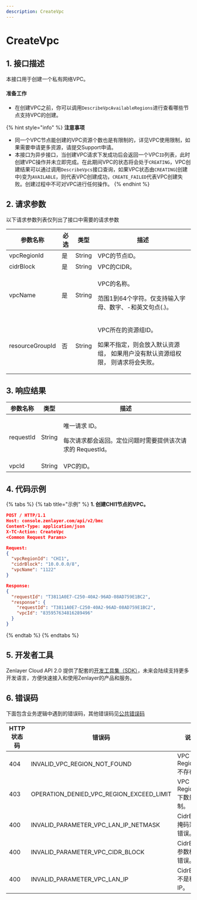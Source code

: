 ```yaml
---
description: CreateVpc
---
```


# CreateVpc

## 1. 接口描述

本接口用于创建一个私有网络VPC。

#### 准备工作

* 在创建VPC之前，你可以调用`DescribeVpcAvailableRegions`进行查看哪些节点支持VPC的创建。

{% hint style="info" %}
**注意事项**

* 同一个VPC节点能创建的VPC资源个数也是有限制的，详见VPC使用限制，如果需要申请更多资源，请提交Support申请。
* 本接口为异步接口，当创建VPC请求下发成功后会返回一个VPC`ID`列表，此时创建VPC操作并未立即完成。在此期间VPC的状态将会处于`CREATING`，VPC创建结果可以通过调用`DescribeVpcs`接口查询，如果VPC状态由`CREATING`(创建中)变为`AVAILABLE`，则代表VPC创建成功，`CREATE_FAILED`代表VPC创建失败。创建过程中不可对VPC进行任何操作。
{% endhint %}



## 2. 请求参数

以下请求参数列表仅列出了接口中需要的请求参数

| 参数名称            | 必选 | 类型     | 描述                                                                 |
| --------------- | -- | ------ | ------------------------------------------------------------------ |
| vpcRegionId     | 是  | String | VPC的节点ID。                                                          |
| cidrBlock       | 是  | String | VPC的CIDR。                                                          |
| vpcName         | 是  | String | <p>VPC的名称。</p><p>范围1到64个字符。仅支持输入字母、数字、-和英文句点(.)。</p>               |
| resourceGroupId | 否  | String | <p>VPC所在的资源组ID。</p><p>如果不指定，则会放入默认资源组， 如果用户没有默认资源组权限， 则请求将会失败。</p> |



## 3. 响应结果

| 参数名称      | 类型     | 描述                                                       |
| --------- | ------ | -------------------------------------------------------- |
| requestId | String | <p>唯一请求 ID。</p><p>每次请求都会返回。定位问题时需要提供该次请求的 RequestId。</p> |
| vpcId     | String | VPC的ID。                                                  |



## 4. 代码示例

{% tabs %}
{% tab title="示例" %}
**1. 创建CHI1节点的VPC。**

```json
POST / HTTP/1.1
Host: console.zenlayer.com/api/v2/bmc
Content-Type: application/json
X-TC-Action: CreateVpc
<Common Request Params>

Request:
{
  "vpcRegionId": "CHI1",
  "cidrBlock": "10.0.0.0/8",
  "vpcName": "1122"
}

Response:
{
  "requestId": "T3811A0E7-C250-40A2-96AD-08AD759E1BC2",
  "response": {
    "requestId": "T3811A0E7-C250-40A2-96AD-08AD759E1BC2",
    "vpcId": "835957634816289496"
  }
}
```
{% endtab %}
{% endtabs %}



## 5. 开发者工具

Zenlayer Cloud API 2.0 提供了配套的[开发工具集（SDK）](../../api-introduction/sdk/)，未来会陆续支持更多开发语言，方便快速接入和使用Zenlayer的产品和服务。



## 6. 错误码

下面包含业务逻辑中遇到的错误码，其他错误码见[公共错误码](../../api-introduction/instruction/commonerrorcode.md)

| HTTP状态码 | 错误码                                           | 说明                 |
| ------- | --------------------------------------------- | ------------------ |
| 404     | INVALID\_VPC\_REGION\_NOT\_FOUND              | VPC RegionId 不存在。  |
| 403     | OPERATION\_DENIED\_VPC\_REGION\_EXCEED\_LIMIT | VPC RegionId下数量限制。 |
| 400     | INVALID\_PARAMETER\_VPC\_LAN\_IP\_NETMASK     | CidrBlock 掩码范围错误。  |
| 400     | INVALID\_PARAMETER\_VPC\_CIDR\_BLOCK          | CidrBlock 参数格式错误。  |
| 400     | INVALID\_PARAMETER\_VPC\_LAN\_IP              | CidrBlock 不是私网IP。  |
